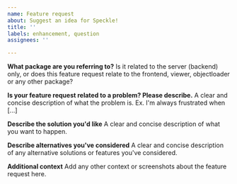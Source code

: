 ```yaml
---
name: Feature request
about: Suggest an idea for Speckle!
title: ''
labels: enhancement, question
assignees: ''

---
```


**What package are you referring to?**
Is it related to the server (backend) only, or does this feature request relate to the frontend, viewer, objectloader or any other package?

**Is your feature request related to a problem? Please describe.**
A clear and concise description of what the problem is. Ex. I'm always frustrated when [...]

**Describe the solution you'd like**
A clear and concise description of what you want to happen.

**Describe alternatives you've considered**
A clear and concise description of any alternative solutions or features you've considered.

**Additional context**
Add any other context or screenshots about the feature request here.
